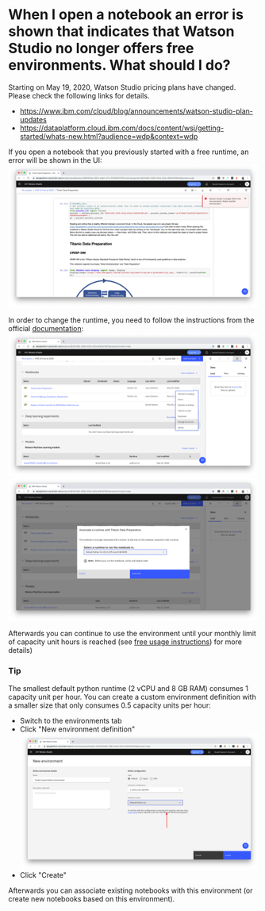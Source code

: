 # When I open a notebook an error is shown that indicates that Watson Studio no longer offers free environments. What should I do?

Starting on May 19, 2020, Watson Studio pricing plans have changed. Please check the following links for details.
  - https://www.ibm.com/cloud/blog/announcements/watson-studio-plan-updates
  - https://dataplatform.cloud.ibm.com/docs/content/wsj/getting-started/whats-new.html?audience=wdp&context=wdp


If you open a notebook that you previously started with a free runtime, an error will be shown in the UI:
![](./screenshots/1.png)

In order to change the runtime, you need to follow the instructions from the official [documentation](https://dataplatform.cloud.ibm.com/docs/content/wsj/analyze-data/change-environment.html?audience=wdp&context=wdp&linkInPage=true):
![](./screenshots/2.png)
![](./screenshots/3.png)

Afterwards you can continue to use the environment until your monthly limit of capacity unit hours is reached (see [free usage instructions](../capacity-unit-hours)) for more details)

### Tip
The smallest default python runtime (2 vCPU and 8 GB RAM) consumes 1 capacity unit per hour. You can create a custom environment definition with a smaller size that only consumes 0.5 capacity units per hour:
- Switch to the environments tab
- Click "New environment definition"  
![](./screenshots/4.png)
- Click "Create"

Afterwards you can associate existing notebooks with this environment (or create new notebooks based on this environment).
